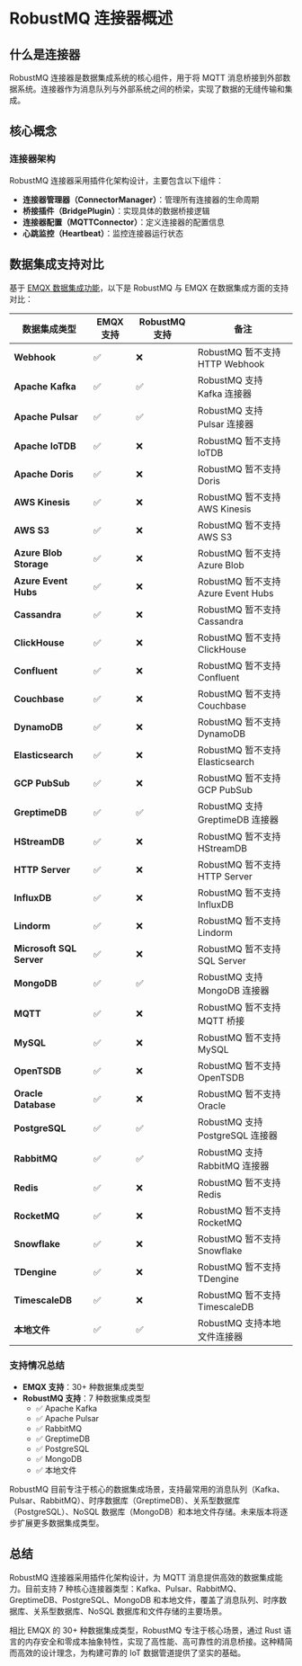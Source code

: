# RobustMQ 连接器概述

## 什么是连接器

RobustMQ 连接器是数据集成系统的核心组件，用于将 MQTT 消息桥接到外部数据系统。连接器作为消息队列与外部系统之间的桥梁，实现了数据的无缝传输和集成。

## 核心概念

### 连接器架构

RobustMQ 连接器采用插件化架构设计，主要包含以下组件：

- **连接器管理器（ConnectorManager）**：管理所有连接器的生命周期
- **桥接插件（BridgePlugin）**：实现具体的数据桥接逻辑
- **连接器配置（MQTTConnector）**：定义连接器的配置信息
- **心跳监控（Heartbeat）**：监控连接器运行状态

## 数据集成支持对比

基于 [EMQX 数据集成功能](https://docs.emqx.com/zh/emqx/latest/getting-started/feature-comparison.html#%E6%95%B0%E6%8D%AE%E9%9B%86%E6%88%90)，以下是 RobustMQ 与 EMQX 在数据集成方面的支持对比：

| 数据集成类型 | EMQX 支持 | RobustMQ 支持 | 备注 |
|-------------|-----------|---------------|------|
| **Webhook** | ✅ | ❌ | RobustMQ 暂不支持 HTTP Webhook |
| **Apache Kafka** | ✅ | ✅ | RobustMQ 支持 Kafka 连接器 |
| **Apache Pulsar** | ✅ | ✅ | RobustMQ 支持 Pulsar 连接器 |
| **Apache IoTDB** | ✅ | ❌ | RobustMQ 暂不支持 IoTDB |
| **Apache Doris** | ✅ | ❌ | RobustMQ 暂不支持 Doris |
| **AWS Kinesis** | ✅ | ❌ | RobustMQ 暂不支持 AWS Kinesis |
| **AWS S3** | ✅ | ❌ | RobustMQ 暂不支持 AWS S3 |
| **Azure Blob Storage** | ✅ | ❌ | RobustMQ 暂不支持 Azure Blob |
| **Azure Event Hubs** | ✅ | ❌ | RobustMQ 暂不支持 Azure Event Hubs |
| **Cassandra** | ✅ | ❌ | RobustMQ 暂不支持 Cassandra |
| **ClickHouse** | ✅ | ❌ | RobustMQ 暂不支持 ClickHouse |
| **Confluent** | ✅ | ❌ | RobustMQ 暂不支持 Confluent |
| **Couchbase** | ✅ | ❌ | RobustMQ 暂不支持 Couchbase |
| **DynamoDB** | ✅ | ❌ | RobustMQ 暂不支持 DynamoDB |
| **Elasticsearch** | ✅ | ❌ | RobustMQ 暂不支持 Elasticsearch |
| **GCP PubSub** | ✅ | ❌ | RobustMQ 暂不支持 GCP PubSub |
| **GreptimeDB** | ✅ | ✅ | RobustMQ 支持 GreptimeDB 连接器 |
| **HStreamDB** | ✅ | ❌ | RobustMQ 暂不支持 HStreamDB |
| **HTTP Server** | ✅ | ❌ | RobustMQ 暂不支持 HTTP Server |
| **InfluxDB** | ✅ | ❌ | RobustMQ 暂不支持 InfluxDB |
| **Lindorm** | ✅ | ❌ | RobustMQ 暂不支持 Lindorm |
| **Microsoft SQL Server** | ✅ | ❌ | RobustMQ 暂不支持 SQL Server |
| **MongoDB** | ✅ | ✅ | RobustMQ 支持 MongoDB 连接器 |
| **MQTT** | ✅ | ❌ | RobustMQ 暂不支持 MQTT 桥接 |
| **MySQL** | ✅ | ❌ | RobustMQ 暂不支持 MySQL |
| **OpenTSDB** | ✅ | ❌ | RobustMQ 暂不支持 OpenTSDB |
| **Oracle Database** | ✅ | ❌ | RobustMQ 暂不支持 Oracle |
| **PostgreSQL** | ✅ | ✅ | RobustMQ 支持 PostgreSQL 连接器 |
| **RabbitMQ** | ✅ | ✅ | RobustMQ 支持 RabbitMQ 连接器 |
| **Redis** | ✅ | ❌ | RobustMQ 暂不支持 Redis |
| **RocketMQ** | ✅ | ❌ | RobustMQ 暂不支持 RocketMQ |
| **Snowflake** | ✅ | ❌ | RobustMQ 暂不支持 Snowflake |
| **TDengine** | ✅ | ❌ | RobustMQ 暂不支持 TDengine |
| **TimescaleDB** | ✅ | ❌ | RobustMQ 暂不支持 TimescaleDB |
| **本地文件** | ✅ | ✅ | RobustMQ 支持本地文件连接器 |

### 支持情况总结

- **EMQX 支持**：30+ 种数据集成类型
- **RobustMQ 支持**：7 种数据集成类型
  - ✅ Apache Kafka
  - ✅ Apache Pulsar
  - ✅ RabbitMQ
  - ✅ GreptimeDB  
  - ✅ PostgreSQL
  - ✅ MongoDB
  - ✅ 本地文件

RobustMQ 目前专注于核心的数据集成场景，支持最常用的消息队列（Kafka、Pulsar、RabbitMQ）、时序数据库（GreptimeDB）、关系型数据库（PostgreSQL）、NoSQL 数据库（MongoDB）和本地文件存储。未来版本将逐步扩展更多数据集成类型。

## 总结

RobustMQ 连接器采用插件化架构设计，为 MQTT 消息提供高效的数据集成能力。目前支持 7 种核心连接器类型：Kafka、Pulsar、RabbitMQ、GreptimeDB、PostgreSQL、MongoDB 和本地文件，覆盖了消息队列、时序数据库、关系型数据库、NoSQL 数据库和文件存储的主要场景。

相比 EMQX 的 30+ 种数据集成类型，RobustMQ 专注于核心场景，通过 Rust 语言的内存安全和零成本抽象特性，实现了高性能、高可靠性的消息桥接。这种精简而高效的设计理念，为构建可靠的 IoT 数据管道提供了坚实的基础。
